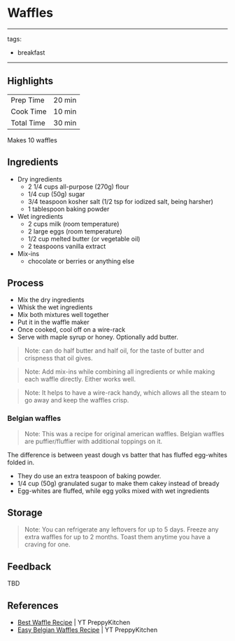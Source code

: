 # Waffles

---
tags:
  - breakfast
---

## Highlights

| | |
|----|-----|
| Prep Time             | 20 min    |
| Cook Time             | 10 min   |
| Total Time            | 30 min   |

Makes 10 waffles

## Ingredients

* Dry ingredients
    * 2 1/4 cups all-purpose (270g) flour
    * 1/4 cup (50g) sugar
    * 3/4 teaspoon kosher salt (1/2 tsp for iodized salt, being harsher)
    * 1 tablespoon baking powder
* Wet ingredients
    * 2 cups milk (room temperature)
    * 2 large eggs (room temperature)
    * 1/2 cup melted butter (or vegetable oil)
    * 2 teaspoons vanilla extract
* Mix-ins
    * chocolate or berries or anything else

## Process

* Mix the dry ingredients
* Whisk the wet ingredients
* Mix both mixtures well together
* Put it in the waffle maker
* Once cooked, cool off on a wire-rack
* Serve with maple syrup or honey. Optionally add butter.

> Note: can do half butter and half oil, for the taste of butter and crispness that oil gives.

> Note: Add mix-ins while combining all ingredients or while making each waffle directly. Either works well.

> Note: It helps to have a wire-rack handy, which allows all the steam to go away and keep the waffles crisp.

### Belgian waffles

> Note: This was a recipe for original american waffles. Belgian waffles are puffier/fluffier with additional toppings on it.

The difference is between yeast dough vs batter that has fluffed egg-whites folded in.

* They do use an extra teaspoon of baking powder.
* 1/4 cup (50g) granulated sugar to make them cakey instead of bready
* Egg-whites are fluffed, while egg yolks mixed with wet ingredients

## Storage

> Note: You can refrigerate any leftovers for up to 5 days. Freeze any extra waffles for up to 2 months. Toast them anytime you have a craving for one.

## Feedback

TBD

## References

* [Best Waffle Recipe](https://www.youtube.com/watch?v=mvcwv3xGb3Y&ab_channel=PreppyKitchen) | YT PreppyKitchen
* [Easy Belgian Waffles Recipe](https://www.youtube.com/watch?v=5LrfvUQDHb8&ab_channel=PreppyKitchen) | YT PreppyKitchen
